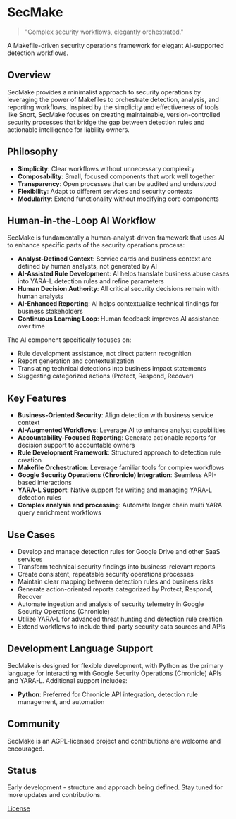 # SecMake

> "Complex security workflows, elegantly orchestrated."

A Makefile-driven security operations framework for elegant AI-supported detection workflows.

## Overview

SecMake provides a minimalist approach to security operations by leveraging the power of Makefiles to orchestrate detection, analysis, and reporting workflows. Inspired by the simplicity and effectiveness of tools like Snort, SecMake focuses on creating maintainable, version-controlled security processes that bridge the gap between detection rules and actionable intelligence for liability owners.

## Philosophy

- **Simplicity**: Clear workflows without unnecessary complexity
- **Composability**: Small, focused components that work well together
- **Transparency**: Open processes that can be audited and understood
- **Flexibility**: Adapt to different services and security contexts
- **Modularity**: Extend functionality without modifying core components

## Human-in-the-Loop AI Workflow

SecMake is fundamentally a human-analyst-driven framework that uses AI to enhance specific parts of the security operations process:

- **Analyst-Defined Context**: Service cards and business context are defined by human analysts, not generated by AI
- **AI-Assisted Rule Development**: AI helps translate business abuse cases into YARA-L detection rules and refine parameters
- **Human Decision Authority**: All critical security decisions remain with human analysts
- **AI-Enhanced Reporting**: AI helps contextualize technical findings for business stakeholders
- **Continuous Learning Loop**: Human feedback improves AI assistance over time

The AI component specifically focuses on:
- Rule development assistance, not direct pattern recognition
- Report generation and contextualization
- Translating technical detections into business impact statements
- Suggesting categorized actions (Protect, Respond, Recover)

## Key Features

- **Business-Oriented Security**: Align detection with business service context
- **AI-Augmented Workflows**: Leverage AI to enhance analyst capabilities
- **Accountability-Focused Reporting**: Generate actionable reports for decision support to accountable owners 
- **Rule Development Framework**: Structured approach to detection rule creation
- **Makefile Orchestration**: Leverage familiar tools for complex workflows
- **Google Security Operations (Chronicle) Integration**: Seamless API-based interactions
- **YARA-L Support**: Native support for writing and managing YARA-L detection rules
- **Complex analysis and processing**: Automate longer chain multi YARA query enrichment workflows

## Use Cases

- Develop and manage detection rules for Google Drive and other SaaS services
- Transform technical security findings into business-relevant reports
- Create consistent, repeatable security operations processes
- Maintain clear mapping between detection rules and business risks
- Generate action-oriented reports categorized by Protect, Respond, Recover
- Automate ingestion and analysis of security telemetry in Google Security Operations (Chronicle)
- Utilize YARA-L for advanced threat hunting and detection rule creation
- Extend workflows to include third-party security data sources and APIs

## Development Language Support

SecMake is designed for flexible development, with Python as the primary language for interacting with Google Security Operations (Chronicle) APIs and YARA-L. Additional support includes:

- **Python**: Preferred for Chronicle API integration, detection rule management, and automation

## Community

SecMake is an AGPL-licensed project and contributions are welcome and encouraged.

## Status

Early development - structure and approach being defined. Stay tuned for more updates and contributions.

[License](LICENSE)